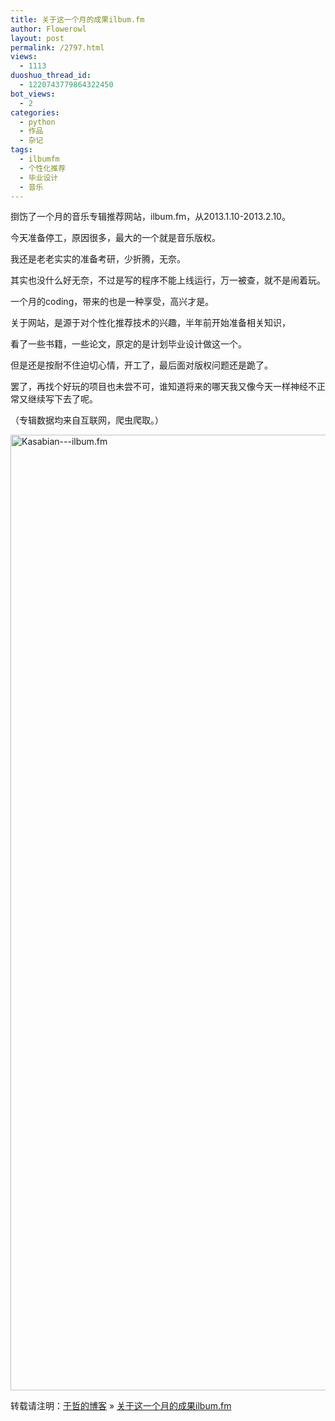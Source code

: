 ```yaml
---
title: 关于这一个月的成果ilbum.fm
author: Flowerowl
layout: post
permalink: /2797.html
views:
  - 1113
duoshuo_thread_id:
  - 1220743779864322450
bot_views:
  - 2
categories:
  - python
  - 作品
  - 杂记
tags:
  - ilbumfm
  - 个性化推荐
  - 毕业设计
  - 音乐
---
```

捯饬了一个月的音乐专辑推荐网站，ilbum.fm，从2013.1.10-2013.2.10。

今天准备停工，原因很多，最大的一个就是音乐版权。

我还是老老实实的准备考研，少折腾，无奈。

其实也没什么好无奈，不过是写的程序不能上线运行，万一被查，就不是闹着玩。

一个月的coding，带来的也是一种享受，高兴才是。

关于网站，是源于对个性化推荐技术的兴趣，半年前开始准备相关知识，

看了一些书籍，一些论文，原定的是计划毕业设计做这一个。

但是还是按耐不住迫切心情，开工了，最后面对版权问题还是跪了。

罢了，再找个好玩的项目也未尝不可，谁知道将来的哪天我又像今天一样神经不正常又继续写下去了呢。

（专辑数据均来自互联网，爬虫爬取。）

<img class="alignnone size-full wp-image-2798" alt="Kasabian---ilbum.fm" src="http://lazynight.me/wp-content/uploads/2013/02/Kasabian-ilbum.fm_.png" width="1185" height="1529" />

转载请注明：[于哲的博客][1] &raquo; [关于这一个月的成果ilbum.fm][2]

 [1]: http://localhost/wordpress
 [2]: http://localhost/wordpress/2797.html